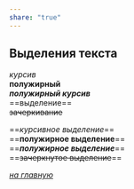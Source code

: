 ```yaml
---
share: "true"
---
```

  
## Выделения текста  
*курсив*  
**полужирный**  
***полужирный курсив***  
==выделение==  
~~зачеркивание~~  
  
==*курсивное выделение*==  
==**полужирное выделение**==  
==***полужирное выделение***==  
==~~зачеркнутое выделение~~==  
  
*[на главную](index.md)*